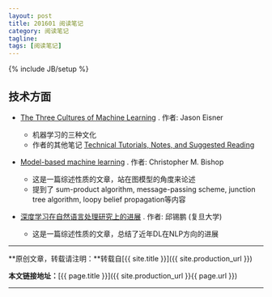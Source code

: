 ```yaml
---
layout: post
title: 201601 阅读笔记
category: 阅读笔记
tagline: 
tags: [阅读笔记]
---
```

{% include JB/setup %}

## 技术方面

+ [The Three Cultures of Machine Learning](http://cs.jhu.edu/~jason/tutorials/ml-simplex.html) . 作者: Jason Eisner
  - 机器学习的三种文化
  - 作者的其他笔记 [Technical Tutorials, Notes, and Suggested Reading](http://cs.jhu.edu/~jason/tutorials/)

+ [Model-based machine learning](http://research.microsoft.com/en-us/um/people/cmbishop/downloads/bishop-mbml-2012.pdf) . 作者: Christopher M. Bishop
  - 这是一篇综述性质的文章，站在图模型的角度来论述
  - 提到了 sum-product algorithm, message-passing scheme, junction tree algorithm, loopy belief propagation等内容

+ [深度学习在自然语言处理研究上的进展](http://mp.weixin.qq.com/s?__biz=MzIxNzE2MTM4OA==&mid=412968307&idx=1&sn=0ec12ecbb75e24e58ae77e1027bb61b1&scene=2&srcid=0118VTger6ZshxnxPrr3UAPo&from=timeline&isappinstalled=0#wechat_redirect) . 作者: 邱锡鹏 (复旦大学)
  - 这是一篇综述性质的文章，总结了近年DL在NLP方向的进展


* * *

**原创文章，转载请注明：**转载自[{{ site.title }}]({{ site.production_url }})

**本文链接地址：**[{{ page.title }}]({{ site.production_url }}{{ page.url }})

* * *
